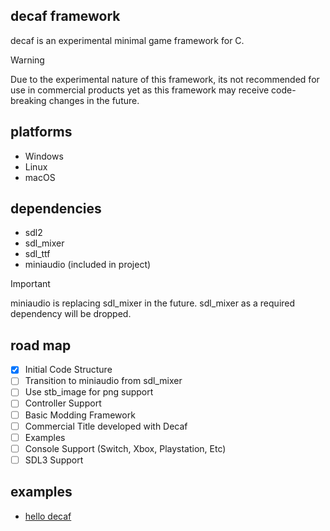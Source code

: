 ## decaf framework
decaf is an experimental minimal game framework for C.

> [!WARNING]
> Due to the experimental nature of this framework, its not recommended for use in commercial products yet as this framework may receive code-breaking changes in the future.


## platforms
* Windows
* Linux
* macOS


## dependencies
* sdl2
* sdl_mixer
* sdl_ttf
* miniaudio (included in project)
  
> [!IMPORTANT]
> miniaudio is replacing sdl_mixer in the future. sdl_mixer as a required dependency will be dropped. 


## road map

- [x] Initial Code Structure
- [ ] Transition to miniaudio from sdl_mixer
- [ ] Use stb_image for png support
- [ ] Controller Support
- [ ] Basic Modding Framework
- [ ] Commercial Title developed with Decaf
- [ ] Examples
- [ ] Console Support (Switch, Xbox, Playstation, Etc)
- [ ] SDL3 Support

## examples
* [hello decaf](https://github.com/razziefox/decaf/examples/hello)